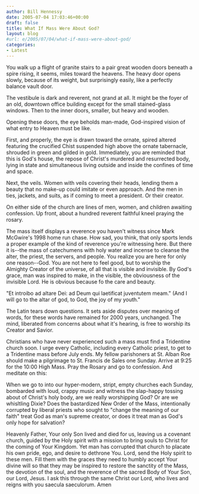 ```yaml
---
author: Bill Hennessy
date: 2005-07-04 17:03:46+00:00
draft: false
title: What If Mass Were About God?
layout: blog
#url: e/2005/07/04/what-if-mass-were-about-god/
categories:
- Latest
---
```


You walk up a flight of granite stairs to a pair great wooden doors beneath a spire rising, it seems, miles toward the heavens.  The heavy door opens slowly, because of its weight, but surprisingly easily, like a perfectly balance vault door.

The vestibule is dark and reverent, not grand at all.  It might be the foyer of an old, downtown office building except for the small stained-glass windows.  Then to the inner doors, smaller, but heavy and wooden.

Opening these doors, the eye beholds man-made, God-inspired vision of what entry to Heaven must be like.

First, and properly, the eye is drawn toward the ornate, spired altered featuring the crucified Chist suspended high above the ornate tabernacle, shrouded in green and gilded in gold.  Immediately, you are reminded that this is God's house, the repose of Christ's murdered and resurrected body, lying in state and simultaneous living outside and inside the confines of time and space.

Next, the veils.  Women with veils covering their heads, lending them a beauty that no make-up could imitate or even approach.  And the men in ties, jackets, and suits, as if coming to meet a president.  Or their creator.

On either side of the church are lines of men, women, and children awaiting confession.  Up front, about a hundred reverent faithful kneel praying the rosary.

The mass itself displays a reverence you haven't witness since Mark McGwire's 1998 home run chase.  How sad, you think, that only sports lends a proper example of the kind of reverence you're witnessing here.   But there it is--the mass of catechumens with holy water and incense to cleanse the alter, the priest, the servers, and people.   You realize you are here for only one reason--God.  You are not here to feel good, but to worship the Almighty Creator of the universe, of all that is visible and invisible.  By God's grace, man was inspired to make, in the visible, the obviousness of the invisible Lord.  He is obvious because fo the care and beauty.

"Et introibo ad altare Dei: ad Deum qui laetificat juventutem meam."  (And I will go to the altar of god, to God, the joy of my youth."

The Latin tears down questions.  It sets aside disputes over meaning of words, for these words have remained for 2000 years, unchanged.  The mind, liberated from concerns about what it's hearing, is free to worship its Creator and Savior.

Christians who have never experienced such a mass must find a Tridentine church soon.   I urge every Catholic, including every Catholic priest, to get to a Tridentine mass before July ends.  My fellow parishoners at St. Alban Roe should make a pilgrimage to St. Francis de Sales one Sunday.  Arrive at 9:25 for the 10:00 High Mass.  Pray the Rosary and go to confession.   And meditate on this:

When we go to into our hyper-modern, stript, empty churches each Sunday, bombarded with loud, crappy music and witness the slap-happy tossing about of Christ's holy body, are we really worshipping God?  Or are we whisltling Dixie?  Does the bastardized New Order of the Mass, intentionally corrupted by liberal priests who sought to "change the meaning of our faith" treat God as man's supreme creator, or does it treat man as God's only hope for salvation?

Heavenly Father, Your only Son lived and died for us, leaving us a covenant church, guided by the Holy spirit with a mission to bring souls to Christ for the coming of Your Kingdom.  Yet man has corrupted that church to placate his own pride, ego, and desire to dethrone You.  Lord, send the Holy spirit to these men.  Fill them with the graces they need to humbly accept Your divine will so that they may be inspired to restore the sanctity of the Mass, the devotion of the soul, and the reverence of the sacred Body of Your Son, our Lord, Jesus.  I ask this through the same Christ our Lord, who lives and reigns with you saecula saeculorum. Amen
